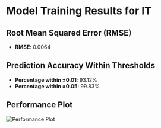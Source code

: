 # Model Training Results for IT

## Root Mean Squared Error (RMSE)
- **RMSE**: 0.0064

## Prediction Accuracy Within Thresholds
- **Percentage within ±0.01**: 93.12%
- **Percentage within ±0.05**: 99.83%

## Performance Plot
![Performance Plot](../imgs/IT.png)

